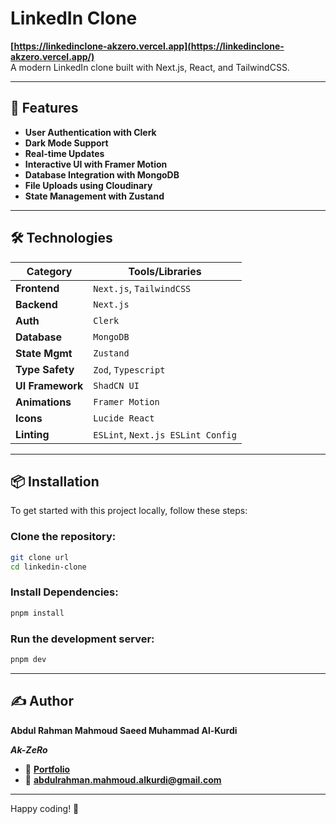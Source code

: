 # LinkedIn Clone

**[https://linkedinclone-akzero.vercel.app](https://linkedinclone-akzero.vercel.app/)**  
A modern LinkedIn clone built with Next.js, React, and TailwindCSS.

---

## 🚀 Features

- **User Authentication with Clerk**
- **Dark Mode Support**
- **Real-time Updates**
- **Interactive UI with Framer Motion**
- **Database Integration with MongoDB**
- **File Uploads using Cloudinary**
- **State Management with Zustand**

---

## 🛠️ Technologies

| **Category**     | **Tools/Libraries**               |
| ---------------- | --------------------------------- |
| **Frontend**     | `Next.js`, `TailwindCSS`          |
| **Backend**      | `Next.js`                         |
| **Auth**         | `Clerk`                           |
| **Database**     | `MongoDB`                         |
| **State Mgmt**   | `Zustand`                         |
| **Type Safety**  | `Zod`, `Typescript`               |
| **UI Framework** | `ShadCN UI`                       |
| **Animations**   | `Framer Motion`                   |
| **Icons**        | `Lucide React`                    |
| **Linting**      | `ESLint`, `Next.js ESLint Config` |

---

## 📦 Installation

To get started with this project locally, follow these steps:

### Clone the repository:

```bash
git clone url
cd linkedin-clone
```

### Install Dependencies:

```bash
pnpm install
```

### Run the development server:

```bash
pnpm dev
```

---

## ✍️ Author

**Abdul Rahman Mahmoud Saeed Muhammad Al-Kurdi**

**_Ak-ZeRo_**

- 💼 **[Portfolio](https://ak-zero.vercel.app)**
- 📧 **[abdulrahman.mahmoud.alkurdi@gmail.com](mailto:abdulrahman.mahmoud.alkurdi@gmail.com)**

---

Happy coding! 🚀
